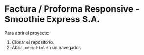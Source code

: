 # Factura / Proforma Responsive - Smoothie Express S.A.
Para abrir el proyecto:
1. Clonar el repositorio.
2. Abrir `index.html` en un navegador.